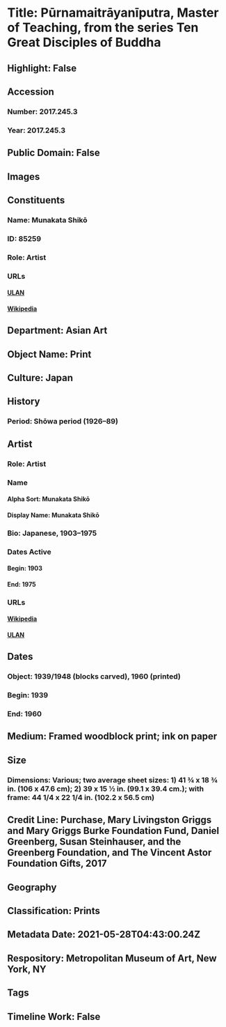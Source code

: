 # Title: Pūrnamaitrāyanīputra, Master of Teaching, from the series Ten Great Disciples of Buddha
## Highlight: False
## Accession
### Number: 2017.245.3
### Year: 2017.245.3
## Public Domain: False
## Images
## Constituents
### Name: Munakata Shikō
### ID: 85259
### Role: Artist
### URLs
#### [ULAN](http://vocab.getty.edu/page/ulan/500105681)
#### [Wikipedia](https://www.wikidata.org/wiki/Q1251247)
## Department: Asian Art
## Object Name: Print
## Culture: Japan
## History
### Period: Shōwa period (1926–89)
## Artist
### Role: Artist
### Name
#### Alpha Sort: Munakata Shikō
#### Display Name: Munakata Shikō
### Bio: Japanese, 1903–1975
### Dates Active
#### Begin: 1903
#### End: 1975
### URLs
#### [Wikipedia](https://www.wikidata.org/wiki/Q1251247)
#### [ULAN](http://vocab.getty.edu/page/ulan/500105681)
## Dates
### Object: 1939/1948 (blocks carved), 1960 (printed)
### Begin: 1939
### End: 1960
## Medium: Framed woodblock print; ink on paper
## Size
### Dimensions: Various; two average sheet sizes: 1) 41 ¾ x 18 ¾ in. (106 x 47.6 cm); 2) 39 x 15 ½ in. (99.1 x 39.4 cm.); with frame: 44 1/4 x 22 1/4 in. (102.2 x 56.5 cm)
## Credit Line: Purchase, Mary Livingston Griggs and Mary Griggs Burke Foundation Fund, Daniel Greenberg, Susan Steinhauser, and the Greenberg Foundation, and The Vincent Astor Foundation Gifts, 2017
## Geography
## Classification: Prints
## Metadata Date: 2021-05-28T04:43:00.24Z
## Respository: Metropolitan Museum of Art, New York, NY
## Tags
## Timeline Work: False